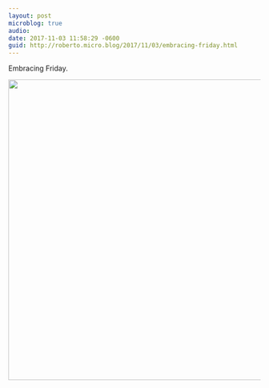 ```yaml
---
layout: post
microblog: true
audio: 
date: 2017-11-03 11:58:29 -0600
guid: http://roberto.micro.blog/2017/11/03/embracing-friday.html
---
```

Embracing Friday. 

<img src="http://roberto.mateu.me/uploads/2017/f3cddccb18.jpg" width="600" height="600" />

